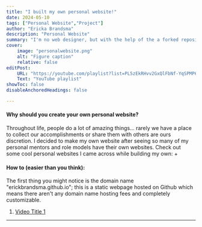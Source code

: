 ```yaml
---
title: "I built my own personal website!"
date: 2024-05-10
tags: ["Personal Website","Project"]
author: "Ericka Brandsma"
description: "Personal Website"  
summary: "I'm no web designer, but with the help of the a forked repository, Claude AI and a hundred or so hours of work, I have my own website - free of hosting charges! Here's how I did it and how you can too."
cover:
    image: "personalwebsite.png"
    alt: "Figure caption"
    relative: false
editPost:
    URL: "https://youtube.com/playlist?list=PL5zEkRHvv2GxQlFbNf-YqSPMP6ePc3DQf"
    Text: "YouTube playlist"
showToc: false
disableAnchoredHeadings: false

---
```


#### Why should you create your own personal website?
Throughout life, people do a lot of amazing things... rarely we have a place to collect our accomplishments or share them with others are ours discretion. I decided to make my own website after seeing so many of my personal mentors and role models have their own websites. Check out some cool personal websites I came across while building my own:
+ 

#### How to (easier than you think): 

The first thing you might notice is the domain name "erickbrandsma.github.io"; this is a static webpage hosted on Github which means there aren't any domain name hosting fees and completely customizable. 




1. [Video Title 1](https://youtu.be/0rbmjemhy38)
____